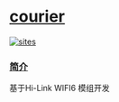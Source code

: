 # [courier](https://github.com/stopstopstop/courier)

[![sites](http://182.61.61.133/link/resources/head.png)](http://stop.stops.top)

### [简介](https://github.com/stopstopstop/courier/wiki)

基于Hi-Link WIFI6 模组开发
